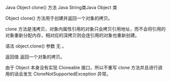 Java Object clone() 方法
Java String类Java Object 类

Object clone() 方法用于创建并返回一个对象的拷贝。

clone 方法是浅拷贝，对象内属性引用的对象只会拷贝引用地址，而不会将引用的对象重新分配内存，相对应的深拷贝则会连引用的对象也重新创建。

语法
object.clone()
参数
无 。

返回值
返回一个对象的拷贝。

由于 Object 本身没有实现 Cloneable 接口，所以不重写 clone 方法并且进行调用的话会发生 CloneNotSupportedException 异常。

